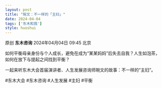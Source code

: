 ```yaml
---
layout: post
title: "琬文：不一样的「主妇」"
date: 2024-04-04
tags: ['东木和我']
style: huoshui
---
```


原创 **东木咨询** 2024年04月04日 09:45 北京

如何平衡母亲身份与个人成长，避免在成为“某某妈妈”后失去自我？人生如泡茶，如何在放下与提起之间找到平衡？  
  
一起来听东木大会首届演讲者、人生发展咨询师琬文的故事：不一样的“主妇”。  
  
#东木大会 #东木咨询 #人生发展 #主妇 #平衡